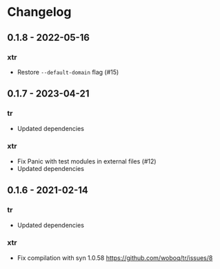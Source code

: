# Changelog

## 0.1.8 - 2022-05-16

### xtr

 - Restore `--default-domain` flag (#15)

## 0.1.7 - 2023-04-21

### tr

 - Updated dependencies

### xtr

 - Fix Panic with test modules in external files (#12)
 - Updated dependencies

## 0.1.6 - 2021-02-14

### tr

 - Updated dependencies

### xtr

 - Fix compilation with syn 1.0.58 <https://github.com/woboq/tr/issues/8>
